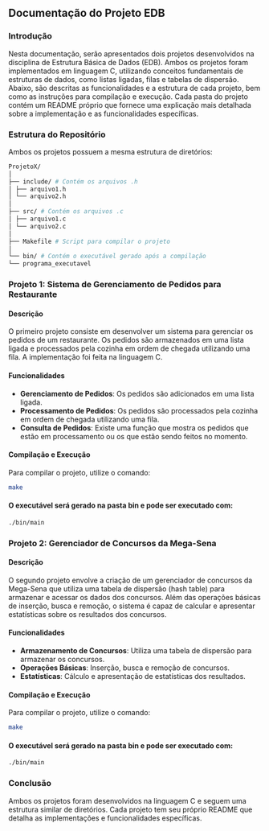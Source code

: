 ## Documentação do Projeto EDB

### Introdução

Nesta documentação, serão apresentados dois projetos desenvolvidos na disciplina de Estrutura Básica de Dados (EDB). Ambos os projetos foram implementados em linguagem C, utilizando conceitos fundamentais de estruturas de dados, como listas ligadas, filas e tabelas de dispersão. Abaixo, são descritas as funcionalidades e a estrutura de cada projeto, bem como as instruções para compilação e execução. Cada pasta do projeto contém um README próprio que fornece uma explicação mais detalhada sobre a implementação e as funcionalidades específicas.

### Estrutura do Repositório

Ambos os projetos possuem a mesma estrutura de diretórios:
```bash
ProjetoX/
│
├── include/ # Contém os arquivos .h
│ ├── arquivo1.h
│ └── arquivo2.h
│
├── src/ # Contém os arquivos .c
│ ├── arquivo1.c
│ └── arquivo2.c
│
├── Makefile # Script para compilar o projeto
│
└── bin/ # Contém o executável gerado após a compilação
└── programa_executavel
```


### Projeto 1: Sistema de Gerenciamento de Pedidos para Restaurante

#### Descrição

O primeiro projeto consiste em desenvolver um sistema para gerenciar os pedidos de um restaurante. Os pedidos são armazenados em uma lista ligada e processados pela cozinha em ordem de chegada utilizando uma fila. A implementação foi feita na linguagem C.

#### Funcionalidades

- **Gerenciamento de Pedidos**: Os pedidos são adicionados em uma lista ligada.
- **Processamento de Pedidos**: Os pedidos são processados pela cozinha em ordem de chegada utilizando uma fila.
- **Consulta de Pedidos**: Existe uma função que mostra os pedidos que estão em processamento ou os que estão sendo feitos no momento.

#### Compilação e Execução

Para compilar o projeto, utilize o comando:

```bash
make
```

#### O executável será gerado na pasta bin e pode ser executado com:
```bash
./bin/main
```

### Projeto 2: Gerenciador de Concursos da Mega-Sena

#### Descrição

O segundo projeto envolve a criação de um gerenciador de concursos da Mega-Sena que utiliza uma tabela de dispersão (hash table) para armazenar e acessar os dados dos concursos. Além das operações básicas de inserção, busca e remoção, o sistema é capaz de calcular e apresentar estatísticas sobre os resultados dos concursos.

#### Funcionalidades
- **Armazenamento de Concursos**: Utiliza uma tabela de dispersão para armazenar os concursos.
- **Operações Básicas**: Inserção, busca e remoção de concursos.
- **Estatísticas**: Cálculo e apresentação de estatísticas dos resultados.

#### Compilação e Execução

Para compilar o projeto, utilize o comando:

```bash
make
```

#### O executável será gerado na pasta bin e pode ser executado com:
```bash
./bin/main
```

### Conclusão
Ambos os projetos foram desenvolvidos na linguagem C e seguem uma estrutura similar de diretórios. Cada projeto tem seu próprio README que detalha as implementações e funcionalidades específicas.
